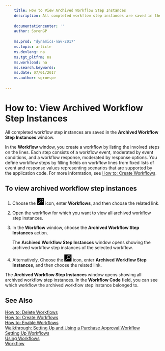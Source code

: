 ```yaml
---
    title: How to View Archived Workflow Step Instances 
    description: All completed workflow step instances are saved in the **Archived Workflow Step Instances** window.
    
    documentationcenter: ''
    author: SorenGP

    ms.prod: "dynamics-nav-2017"
    ms.topic: article
    ms.devlang: na
    ms.tgt_pltfrm: na
    ms.workload: na
    ms.search.keywords:
    ms.date: 07/01/2017
    ms.author: sgroespe

---
```

# How to: View Archived Workflow Step Instances
All completed workflow step instances are saved in the **Archived Workflow Step Instances** window.  

 In the **Workflow** window, you create a workflow by listing the involved steps on the lines. Each step consists of a workflow event, moderated by event conditions, and a workflow response, moderated by response options. You define workflow steps by filling fields on workflow lines from fixed lists of event and response values representing scenarios that are supported by the application code. For more information, see [How to: Create Workflows](across-how-to-create-workflows.md).  

## To view archived workflow step instances  
1.  Choose the ![Search for Page or Report](media/ui-search/search_small.png "Search for Page or Report icon") icon, enter **Workflows**, and then choose the related link.  
2.  Open the workflow for which you want to view all archived workflow step instances.  
3.  In the **Workflow** window, choose the **Archived Workflow Step Instances** action.  

    The **Archived Workflow Step Instances** window opens showing the archived workflow step instances of the selected workflow.  
4.  Alternatively, Choose the ![Search for Page or Report](media/ui-search/search_small.png "Search for Page or Report icon") icon, enter **Archived Workflow Step Instances**, and then choose the related link.  

The **Archived Workflow Step Instances** window opens showing all archived workflow step instances. In the **Workflow Code** field, you can see which workflow the archived workflow step instance belonged to.  

## See Also  
 [How to: Delete Workflows](across-how-to-delete-workflows.md)   
 [How to: Create Workflows](across-how-to-create-workflows.md)   
 [How to: Enable Workflows](across-how-to-enable-workflows.md)   
 [Walkthrough: Setting Up and Using a Purchase Approval Workflow](walkthrough-setting-up-and-using-a-purchase-approval-workflow.md)   
 [Setting Up Workflows](across-set-up-workflows.md)   
 [Using Workflows](across-use-workflows.md)   
 [Workflow](across-workflow.md)
